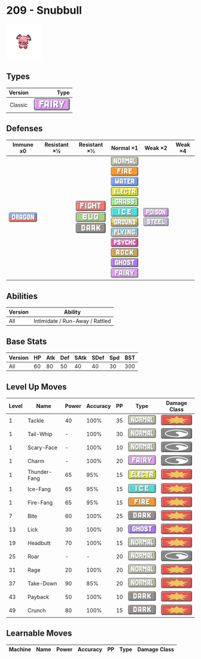 # 209 - Snubbull

![snubbull](../img/pokemon/209.png)

## Types

| Version | Type                             |
| :-----: | -------------------------------: |
| Classic | ![fairy](../img/types/fairy.png) |

## Defenses

| Immune x0                          | Resistant ×¼ | Resistant ×½                                                                                               | Normal ×1                                                                                                                                                                                                                                                                                                                                                                                                                                                       | Weak ×2                                                                 | Weak ×4 |
| ---------------------------------- | ------------ | ---------------------------------------------------------------------------------------------------------- | --------------------------------------------------------------------------------------------------------------------------------------------------------------------------------------------------------------------------------------------------------------------------------------------------------------------------------------------------------------------------------------------------------------------------------------------------------------- | ----------------------------------------------------------------------- | ------- |
| ![dragon](../img/types/dragon.png) |              | ![fighting](../img/types/fighting.png)<br/>![bug](../img/types/bug.png)<br/>![dark](../img/types/dark.png) | ![normal](../img/types/normal.png)<br/>![fire](../img/types/fire.png)<br/>![water](../img/types/water.png)<br/>![electric](../img/types/electric.png)<br/>![grass](../img/types/grass.png)<br/>![ice](../img/types/ice.png)<br/>![ground](../img/types/ground.png)<br/>![flying](../img/types/flying.png)<br/>![psychic](../img/types/psychic.png)<br/>![rock](../img/types/rock.png)<br/>![ghost](../img/types/ghost.png)<br/>![fairy](../img/types/fairy.png) | ![poison](../img/types/poison.png)<br/>![steel](../img/types/steel.png) |         |

## Abilities

| Version | Ability                         |
| ------- | ------------------------------- |
| All     | Intimidate / Run-Away / Rattled |

## Base Stats

| Version | HP | Atk | Def | SAtk | SDef | Spd | BST |
| ------- | -- | --- | --- | ---- | ---- | --- | --- |
| All     | 60 | 80  | 50  | 40   | 40   | 30  | 300 |

## Level Up Moves

| Level | Name         | Power | Accuracy | PP | Type                                   | Damage Class                           |
| ----- | ------------ | ----- | -------- | -- | -------------------------------------- | -------------------------------------- |
| 1     | Tackle       | 40    | 100%     | 35 | ![normal](../img/types/normal.png)     | ![physical](../img/types/physical.png) |
| 1     | Tail-Whip    | -     | 100%     | 30 | ![normal](../img/types/normal.png)     | ![status](../img/types/status.png)     |
| 1     | Scary-Face   | -     | 100%     | 10 | ![normal](../img/types/normal.png)     | ![status](../img/types/status.png)     |
| 1     | Charm        | -     | 100%     | 20 | ![fairy](../img/types/fairy.png)       | ![status](../img/types/status.png)     |
| 1     | Thunder-Fang | 65    | 95%      | 15 | ![electric](../img/types/electric.png) | ![physical](../img/types/physical.png) |
| 1     | Ice-Fang     | 65    | 95%      | 15 | ![ice](../img/types/ice.png)           | ![physical](../img/types/physical.png) |
| 1     | Fire-Fang    | 65    | 95%      | 15 | ![fire](../img/types/fire.png)         | ![physical](../img/types/physical.png) |
| 7     | Bite         | 60    | 100%     | 25 | ![dark](../img/types/dark.png)         | ![physical](../img/types/physical.png) |
| 13    | Lick         | 30    | 100%     | 30 | ![ghost](../img/types/ghost.png)       | ![physical](../img/types/physical.png) |
| 19    | Headbutt     | 70    | 100%     | 15 | ![normal](../img/types/normal.png)     | ![physical](../img/types/physical.png) |
| 25    | Roar         | -     | -        | 20 | ![normal](../img/types/normal.png)     | ![status](../img/types/status.png)     |
| 31    | Rage         | 20    | 100%     | 20 | ![normal](../img/types/normal.png)     | ![physical](../img/types/physical.png) |
| 37    | Take-Down    | 90    | 85%      | 20 | ![normal](../img/types/normal.png)     | ![physical](../img/types/physical.png) |
| 43    | Payback      | 50    | 100%     | 10 | ![dark](../img/types/dark.png)         | ![physical](../img/types/physical.png) |
| 49    | Crunch       | 80    | 100%     | 15 | ![dark](../img/types/dark.png)         | ![physical](../img/types/physical.png) |

## Learnable Moves

| Machine | Name | Power | Accuracy | PP | Type | Damage Class |
| ------- | ---- | ----- | -------- | -- | ---- | ------------ |
